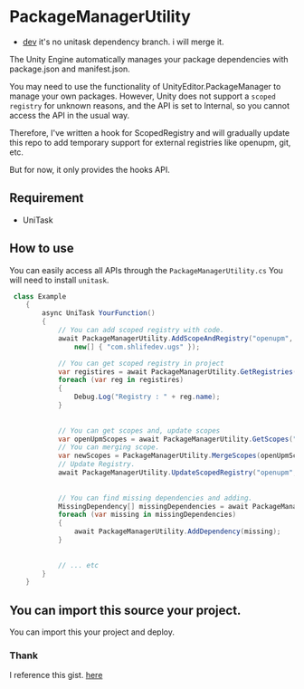 # PackageManagerUtility
* [dev](https://github.com/shlifedev/unity-package-manager-utility/tree/dev) it's no unitask dependency branch. i will merge it.


The Unity Engine automatically manages your package dependencies with package.json and manifest.json.

You may need to use the functionality of UnityEditor.PackageManager to manage your own packages. However, Unity does not support a `scoped registry` for unknown reasons, and the API is set to Internal, so you cannot access the API in the usual way.

Therefore, I've written a hook for ScopedRegistry and will gradually update this repo to add temporary support for external registries like openupm, git, etc.

But for now, it only provides the hooks API. 

## Requirement
- UniTask

## How to use
You can easily access all APIs through the `PackageManagerUtility.cs` You will need to install `unitask`.
```csharp
 class Example 
    {
        async UniTask YourFunction()
        {
            // You can add scoped registry with code.
            await PackageManagerUtility.AddScopeAndRegistry("openupm", "https://package.openupm.com",
                new[] { "com.shlifedev.ugs" });

            // You can get scoped registry in project
            var registires = await PackageManagerUtility.GetRegistries();
            foreach (var reg in registires)
            {
                Debug.Log("Registry : " + reg.name);
            }
            
            
            // You can get scopes and, update scopes
            var openUpmScopes = await PackageManagerUtility.GetScopes("openupm");
            // You can merging scope.
            var newScopes = PackageManagerUtility.MergeScopes(openUpmScopes, new[] { "com.cysharp.unitask" });
            // Update Registry.
            await PackageManagerUtility.UpdateScopedRegistry("openupm", "https://package.openupm.com", newScopes);
            
            
            // You can find missing dependencies and adding.
            MissingDependency[] missingDependencies = await PackageManagerUtility.GetMissingDependency();
            foreach (var missing in missingDependencies)
            {
                await PackageManagerUtility.AddDependency(missing);
            }
            
         
            // ... etc
        }
    }
```

## You can import this source your project.
You can import this your project and deploy. 

### Thank
I reference this gist. [here](https://gist.github.com/Thaina/eec5752b25f7bfd3737f7dd9ed2fa53c)
